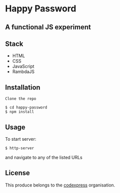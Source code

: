 # Happy Password
## A functional JS experiment

## Stack

- HTML
- CSS
- JavaScript
- RambdaJS

## Installation

`Clone the repo`

```
$ cd happy-password
$ npm install
```

## Usage

To start server:

```
$ http-server
```

and navigate to any of the listed URLs

## License

This produce belongs to the [codexpress](https://www.codexpress.co) organisation.

